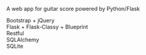 A web app for guitar score powered by Python/Flask


Bootstrap + jQuery<br />
Flask + Flask-Classy + Blueprint<br />
Restful<br />
SQLAlchemy<br />
SQLite<br />
